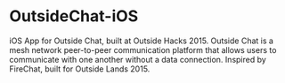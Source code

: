 # OutsideChat-iOS
iOS App for Outside Chat, built at Outside Hacks 2015.
Outside Chat is a mesh network peer-to-peer communication platform that allows users to communicate with one another without a data connection.
Inspired by FireChat, built for Outside Lands 2015.
